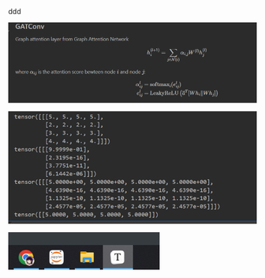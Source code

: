 ddd


<img src="markdown.assets/ddd.assets/image-20240427020144440.png" alt="image-20240427020144440" style="zoom: 80%;" />



![image-20240427020249985](markdown.assets/ddd.assets/image-20240427020249985.png)

![image-20240427020344494](markdown.assets/ddd.assets/image-20240427020344494.png)

